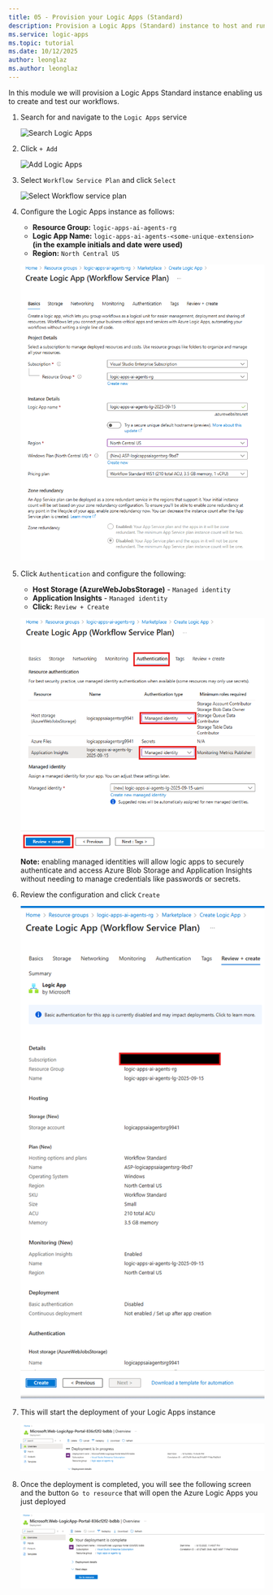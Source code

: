 ```yaml
---
title: 05 - Provision your Logic Apps (Standard)
description: Provision a Logic Apps (Standard) instance to host and run agent workflows.
ms.service: logic-apps
ms.topic: tutorial
ms.date: 10/12/2025
author: leonglaz
ms.author: leonglaz
---
```


In this module we will provision a Logic Apps Standard instance enabling us to create and test our workflows.

1. Search for and navigate to the `Logic Apps` service

    ![Search Logic Apps](./images/05_01_search_logic_apps.png "search logic apps")

1. Click `+ Add`

    ![Add Logic Apps](./images/05_02_add_logic_apps.png "add logic apps")

1. Select `Workflow Service Plan` and click `Select`

    ![Select Workflow service plan](./images/05_03_select_workflow_service_plan.png "select workflow service plan")

1. Configure the Logic Apps instance as follows:

    - **Resource Group:** `logic-apps-ai-agents-rg`
    - **Logic App Name:** `logic-apps-ai-agents-<some-unique-extension>` **(in the example initials and date were used)**
    - **Region:** `North Central US`
    
    ![Configure Logic Apps Instance](./images/05_04_configure_logic_apps_instance.png "configure logic apps instance")

1. Click `Authentication` and configure the following:
   
   - **Host Storage (AzureWebJobsStorage)** - `Managed identity`
   - **Application Insights** - `Managed identity`
    - **Click:** `Review + Create`

   ![Configure Logic Apps Instance - Authentication](./images/05_04_configure_logic_apps_instance_authentication.png "configure logic apps instance authentication")

   **Note:** enabling managed identities will allow logic apps to securely authenticate and access Azure Blob Storage and Application Insights without needing to manage credentials like passwords or secrets.

1. Review the configuration and click `Create`

    ![Review Configuration and Create](./images/05_05_review_create_logic_apps_instance.png "review configuration and create")    


1. This will start the deployment of your Logic Apps instance 

    ![Deployment In Progress](./images/05_06_deployment_in_progress.png "deployment in progress")


1. Once the deployment is completed, you will see the following screen and the button `Go to resource` that will open the Azure Logic Apps you just deployed

    ![Deployment Complete](./images/05_07_deployment_complete.png "deployment complete")
